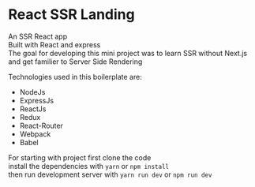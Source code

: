# React SSR Landing
An SSR React app<br />
Built with React and express<br />
The goal for developing this mini project was to learn SSR without Next.js and get familier to Server Side Rendering<br />

Technologies used in this boilerplate are:
* NodeJs
* ExpressJs
* ReactJs
* Redux
* React-Router
* Webpack
* Babel

For starting with project first clone the code<br />
install the dependencies with `yarn` or `npm install`<br />
then run development server with `yarn run dev` or `npm run dev`
